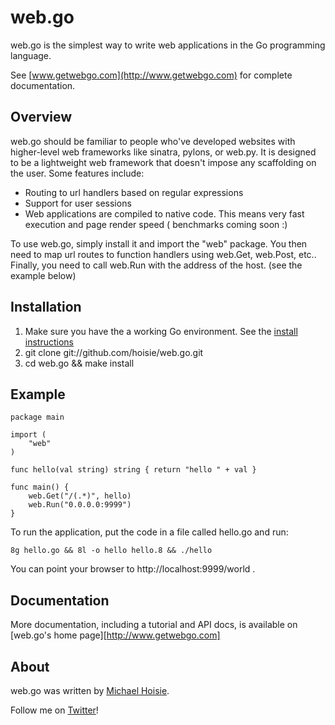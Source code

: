 # web.go

web.go is the simplest way to write web applications in the Go programming language. 

See [www.getwebgo.com](http://www.getwebgo.com) for complete documentation. 

## Overview

web.go should be familiar to people who've developed websites with higher-level web frameworks like sinatra, pylons, or web.py. It is designed to be a lightweight web framework that doesn't impose any scaffolding on the user. Some features include:

* Routing to url handlers based on regular expressions
* Support for user sessions
* Web applications are compiled to native code. This means very fast execution and page render speed ( benchmarks coming soon :)

To use web.go, simply install it and import the "web" package. You then need to map url routes to function handlers using web.Get, web.Post, etc.. Finally, you need to call web.Run with the address of the host. (see the example below)

## Installation

1. Make sure you have the a working Go environment. See the [install instructions](http://golang.org/doc/install.html)
2. git clone git://github.com/hoisie/web.go.git
3. cd web.go && make install

## Example
    
    package main
    
    import (
        "web"
    )
    
    func hello(val string) string { return "hello " + val } 
    
    func main() {
        web.Get("/(.*)", hello)
        web.Run("0.0.0.0:9999")
    }


To run the application, put the code in a file called hello.go and run:

    8g hello.go && 8l -o hello hello.8 && ./hello

You can point your browser to http://localhost:9999/world . 

## Documentation

More documentation, including a tutorial and API docs, is available on [web.go's home page][http://www.getwebgo.com]

## About

web.go was written by [Michael Hoisie](http://hoisie.com). 

Follow me on [Twitter](http://www.twitter.com/hoisie)!

